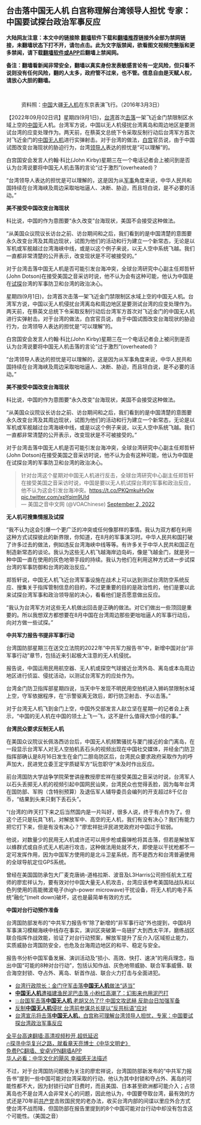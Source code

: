  <!-- 面包屑导航 --> <h2>台击落中国无人机 白宫称理解台湾领导人担忧 专家：中国要试探台政治军事反应</h2> <p class="notice"><b>大陆网友注意：本文中的链接除 <a href="https://github.com/bannedbook/fanqiang" >翻墙</a>软件下载和<a href="https://github.com/killgcd/justmysocks/blob/master/README.md">翻墙推荐</a>链接外全部为禁网链接，未翻墙状态下打不开，请勿点击。此为文字版禁闻，欲看图文视频完整版和更多禁闻，请下载<a href="https://github.com/bannedbook/fanqiang">翻墙软件或APP</a>后翻墙上禁闻网。</p><p>备注：翻墙看新闻非常安全，翻墙以真实身份发表敏感言论有一定风险，但只看不说则没有任何风险，翻的人太多，政府管不过来，也不管。信息自由是天赋人权，请放心大胆的翻墙。</b></p>  <div class="entry"> <br /> <figure><a href="https://i0.wp.com/upload-images-bucket-v64rleca837do.s3.eu-west-1.amazonaws.com/wp-content/uploads/2022/09/02161808/02d10000-0aff-0242-b46b-08da2dba997d_w1023_r1_s.webp?fit=1023%2C575&#038;ssl=1" data-caption="资料照：中国大疆无人机在东京表演飞行。（2016年3月3日） "></a><figcaption class="wp-caption-text">资料照：<a href="https://www.bannedbook.org/bnews/tag/%E4%B8%AD%E5%9B%BD/" class="st_tag internal_tag" rel="tag" title="标签 中国 下的日志">中国</a>大疆<a href="https://www.bannedbook.org/bnews/tag/%e6%97%a0%e4%ba%ba%e6%9c%ba/" class="st_tag internal_tag" rel="tag" title="标签 无人机 下的日志">无人机</a>在东京表演飞行。（2016年3月3日） </figcaption></figure> <p>【2022年09月02日讯】星期四(9月1日)，<a href="https://www.bannedbook.org/bnews/tag/%e5%8f%b0%e6%b9%be/" class="st_tag internal_tag" rel="tag" title="标签 台湾 下的日志">台湾</a>首次<a href="https://www.bannedbook.org/bnews/tag/%E5%87%BB%E8%90%BD/" class="st_tag internal_tag" rel="tag" title="标签 击落 下的日志">击落</a>一架飞近金门禁限制区水域上空的<span class='wp_keywordlink_affiliate'><a href="https://www.bannedbook.org/" title="中国" target="_blank">中国</a></span>无人机。台湾军方说，中国以无人机侵扰台湾离岛和周边地区是要测试台湾的应变处理作为。两天前，在蔡英文总统下令采取反制行动后台湾军方首次对飞近金门的<a href="https://www.bannedbook.org/bnews/tag/%E4%B8%AD%E5%9B%BD%E6%97%A0%E4%BA%BA%E6%9C%BA/" class="st_tag internal_tag" rel="tag" title="标签 中国无人机 下的日志">中国无人机</a>进行实弹射击。对于台湾的做法，<a href="https://www.bannedbook.org/bnews/tag/%e7%99%bd%e5%ae%ab/" class="st_tag internal_tag" rel="tag" title="标签 白宫 下的日志">白宫</a>官员说，由于中国试图改变台海现状的胁迫行为，台湾<a href="https://www.bannedbook.org/bnews/tag/%E9%A2%86%E5%AF%BC%E4%BA%BA/" class="st_tag internal_tag" rel="tag" title="标签 领导人 下的日志">领导人</a>表达的担忧是“可以理解”的。</p> <p>白宫国安会发言人约翰·科比(John Kirby)星期三在一个电话记者会上被问到是否认为台湾说要将中国无人机击落的言论“过于激烈”(overheated)？</p> <p>“台湾领导人表达的担忧是可以理解的，这是因为从<a href="https://www.bannedbook.org/bnews/tag/%E5%86%9B%E4%BA%8B/" class="st_tag internal_tag" rel="tag" title="标签 军事 下的日志">军事</a>角度来说，中华人民共和国持续在台湾海峡及周边采取咄咄逼人、决断、胁迫，而且坦白说，是不必要的活动。”</p> <p><strong>美不接受中国改变台海现状</strong></p> <p>科比说，中国的作为意图要“永久改变”台海现状，美国不会接受这种做法。</p> <p>“从美国众议院议长访台之前、访台期间和之后，我们看到的是中国清楚的意图要永久改变台湾及其周边现状，试图为他们的活动和行为建立一个新常态，无论是以军机或军舰越过台湾海峡中线，或是以这个例子来说，以无人空中系统飞越。我们一直都非常清楚的公开表示，改变现状是不可被接受的。”</p> <p>对于台湾击落中国无人机是否可能引发台海冲突，全球台湾研究中心副主任郑哲轩(John Dotson)在接受美国之音采访时说，他不认为会有这种可能，他认为中国是在<a href="https://www.bannedbook.org/bnews/tag/%E8%AF%95%E6%8E%A2/" class="st_tag internal_tag" rel="tag" title="标签 试探 下的日志">试探</a>台湾的军事防卫和台湾的政治决心。</p> <p>星期四(9月1日)，台湾首次击落一架飞近金门禁限制区水域上空的中国无人机。台湾军方说，中国以无人机侵扰台湾离岛和周边地区是要测试台湾的应变处理作为。两天前，在蔡英文总统下令采取反制行动后台湾军方首次对飞近金门的中国无人机进行实弹射击。对于台湾的做法，白宫官员说，由于中国试图改变台海现状的胁迫行为，台湾领导人表达的担忧是“可以理解”的。</p>  <p>白宫国安会发言人约翰·科比(John Kirby)星期三在一个电话记者会上被问到是否认为台湾说要将中国无人机击落的言论“过于激烈”(overheated)？</p> <p>“台湾领导人表达的担忧是可以理解的，这是因为从军事角度来说，中华人民共和国持续在台湾海峡及周边采取咄咄逼人、决断、胁迫，而且坦白说，是不必要的活动。”</p> <p><strong>美不接受中国改变台海现状</strong></p> <p>科比说，中国的作为意图要“永久改变”台海现状，美国不会接受这种做法。</p> <p>“从美国众议院议长访台之前、访台期间和之后，我们看到的是中国清楚的意图要永久改变台湾及其周边现状，试图为他们的活动和行为建立一个新常态，无论是以军机或军舰越过台湾海峡中线，或是以这个例子来说，以无人空中系统飞越。我们一直都非常清楚的公开表示，改变现状是不可被接受的。”</p> <p>对于台湾击落中国无人机是否可能引发台海冲突，全球台湾研究中心副主任郑哲轩(John Dotson)在接受美国之音采访时说，他不认为会有这种可能，他认为中国是在试探台湾的军事防卫和台湾的政治决心。</p> <blockquote class="twitter-tweet" data-width="550" data-dnt="true"> 针对台湾这个星期对中国无人机进行反击，全球台湾研究中心副主任郑哲轩在接受美国之音采访时说，中国是要以无人机试探台湾的军事和政治反应，他不认为这会引发台海冲突。<a href="https://t.co/PKQmkuHv0w">https://t.co/PKQmkuHv0w</a> <a href="https://t.co/xpYqim9UId">pic.twitter.com/xpYqim9UId</a><br/> &mdash; 美国之音中文网 (@VOAChinese) <a href="https://twitter.com/VOAChinese/status/1565523695149391873?ref_src=twsrc%5Etfw">September 2, 2022</a><br/> </blockquote> <p><strong>无人机可搜集情报及试探</strong></p> <p>“我不认为这会引爆一个更广泛的冲突或任何像那样的事情。我认为双方都在利用这种方式试探彼此的新界限，你知道，在8月的军事演习时。中华人民共和国打破了许多过去的做法，例如违反台湾海峡中线等等。有许多关于中华人民共和国正在制造新常态的谈论。我认为这些无人机飞越海岸边岛屿，像是飞越金门，就是另一种中国一直在使用的灰色地带手段的持续。我认为他们在利用这种方式进一步试探台湾的军事防御和台湾的政治反应。”</p>  <p>郑哲轩说，中国无人机飞近台湾军事设施在战术上可以达到测试台湾防空系统反应、搜集关于指挥管制信息的目的，不过更重要的目的是政治性的，他们是要以此来试探台湾军事和政治领导层的决心，看看他们是否愿意做出反应。</p> <p>“我认为台湾军方对这些无人机做出回击是正确的做法。对它们做出一些顶回是重要的。所以我想双方都想要在8月中国在台湾周边那些更咄咄逼人的军事行动后，向对方做一些试探。”</p> <p><strong>中共军力报告书提非军事行动</strong></p> <p>台湾国防部星期三在送交立法院的2022年“中共军力报告书”中，新增中国对台“非军事行动”章节，包括近来引起极大注意的无人机侵扰。</p> <p>报告说，中国运用民用航空器、无人机或探空气球接近台湾外岛、离岛或本岛周边地区进行侦监、侵扰活动，以测试台湾军方的应处作为。</p> <p>台湾金门防卫指挥部星期四说，当天中午发现不明民用空拍机进入狮屿禁限制水域上空，守军依据程序，在“示警驱离无效后，即行防卫射击、予以击落。”</p> <p>对于台湾无人机飞到金门上空，中国外交部发言人赵立坚在星期一的记者会上表示，“中国的无人机在中国的领土上飞一飞，这不是什么值得大惊小怪的事。”</p> <p><strong>台湾民众要求反制无人机</strong></p>  <p>在美国众议院议长佩洛西访台后，中国无人机频繁骚扰与厦门接近的金门离岛，在一段显示台湾军人对无人空拍机丢石头的视频出现在中国社交媒体，并经金门防卫指挥部确认是8月16日发生在金门二胆岛防区后，台湾民众要求政府采取作为的呼声加大，民进党立委王定宇质疑军方“玩忽职守”未及时作出反应。</p> <p>前台湾国防大学战争学院荣誉讲座教授廖宏祥在接受美国之音采访时说，台湾军人以石头丢掷无人机的视频引起中国网民讪笑，台湾民众也觉得丢脸，因为每年台湾在国防部、军购（含特别预算）及退伍军人辅导委员会编列的开支超过8千亿台币，“结果到头来只剩下丢石头”。</p> <p>“(台湾的)昨天打下来之后当然国内是一片叫好，很多人说，终于有点作为了。但这个还只是玩具飞机，对解放军中、高空的无人机，我们有没有决心？我们有能力把它打下来，但是有没有决心？”廖宏祥批评民进党政府对中国过于软弱。</p> <p>他说，对数量少的民用无人机或许还可以用步枪或霰弹枪将其击落，但若是解放军以蜂群式或自杀式无人机进行攻击，这种做法用处就不大，即使是以干扰枪都不一定可发挥作用，因为中国军方使用的是北斗卫星系统，而不是西方和台湾普遍使用的全球导航定位GPS系统。</p> <p>曾经在美国国防承包大厂麦克唐纳-道格拉斯、波音及L3Harris公司担任航太工程师的廖宏祥认为，要有效对付中国大量无人机攻击，台湾应该参考美国陆战队和以色列使用的高能微波电子(high-power microwave)干扰设备，将无人机的电子系统“融化”(melt down)破坏，这也是最简单有效的方式。</p> <p><strong>中国对台行动预作准备</strong></p> <p>台湾国防部发布的“中共军力报告书”除了新增的“非军事行动”外也提到，中国8月军事演习模糊海峡中线存在事实，演训区突破第一岛链扩大到西太平洋，磨练战区联合指挥作战效能，验证了对台行动预案，解放军提升了反介入/区域拒止能力，实质威胁台湾国防安全，也危及台海周边地区的和平、稳定与安全。</p> <p>报告书分析中国军备发展、演训活动及“损小、高效、快打、速决”的用兵理念，指出中国“可能的8种对台行动”，包括认知作战、灰色地带威胁、联合军事威慑、联合海空封锁、夺占外、离岛、斩首作战、联合火力打击与全面进犯。</p>  <div id="taboola-mid-1"></div>  <ul class='op-related-articles' title='相关阅读'> <li><a href='https://www.bannedbook.org/bnews/headline/20220902/1779715.html' target='_blank'>台湾行政院长：金门守军击落<b>中国无人机</b>做法“适当”</a></li> <li><a href='https://www.bannedbook.org/bnews/comments/20220902/1779654.html' target='_blank'><b>中国无人机</b>遭福建渔民泥巴击落 小粉红高潮了：幻影来也用泥巴打</a></li> <li><a href='https://www.bannedbook.org/bnews/bannedvideo/20220902/1779640.html' target='_blank'>💥台国军击落<b>中国无人机</b> 老胡又怂了⁉️ 中国文攻武赫 反助台日加强军备</a></li> <li><a href='https://www.bannedbook.org/bnews/headline/20220902/1779621.html' target='_blank'>反制<b>中国无人机</b>侵扰 台湾前参谋总长提以“反共标语”应对</a></li> <li><a href='https://www.bannedbook.org/bnews/worldnews/20220902/1779409.html' target='_blank'>台湾宣示将击落<b>中国无人机</b>，白宫称可理解台湾领导人担忧，专家：中国要试探台湾政治军事反应</a></li> </ul> <p class="texttj"> <a href="https://github.com/bannedbook/fanqiang/wiki/V2ray%E6%9C%BA%E5%9C%BA" target="_blank">全平台高速翻墙:高清视频秒开,超低延迟</a><br/> <a href="https://www.bannedbook.org/bnews/comments/20220808/1768773.html" target="_blank">🔥探寻中华复兴之路，就看章天亮博士《中华文明史》</a><br/> <a href="https://github.com/bannedbook/fanqiang/wiki/%E7%A6%81%E9%97%BB%E7%BD%91%E5%AE%89%E5%8D%93%E7%BF%BB%E5%A2%99%E6%96%B0%E9%97%BBAPP" target="_blank">免费PC翻墙、安卓VPN翻墙APP</a><br/> <a href="https://www.bannedbook.org/bnews/comments/20220220/1694796.html" target="_blank">华人必看：中华文化的飓风 幸福感无法描述</a> </p><p>不过，对于台湾国防问题极为关注的廖宏祥说，台湾国防部新发布的“中共军力报告书”提到一些中国可能对台湾采取的行动，他认为其中封锁和夺占外、离岛的可能性都不大，因为封锁行动旷日费时，而且美国、日本甚至欧洲都可能介入；占领离岛也不是台湾人会非常关心的问题，因此他认为，中国要夺取台湾，最有效的方式还是70年前<a href="https://www.bannedbook.org/bnews/tag/%e5%85%b1%e4%ba%a7%e5%85%9a/" class="st_tag internal_tag" rel="tag" title="标签 共产党 下的日志">共产党</a>击败国民党的老办法，收买台湾内部的间谍以里应外合方式使台湾不战而降，但国防部在报告里提到的8个中国可能对台行动中却没有包含这个可能性。（美国之音）</p><a name='sharetosocial'></a>  <div style="margin-bottom:5px;padding-bottom:5px;clear:both"> <div id="archive-pix-1" class="banner-ads"> <!-- AuctionX Display platform tag START --> <div id="27602x728x90x621x_ADSLOT1" clicktrack="%%CLICK_URL_ESC%%"></div>  <!-- AuctionX Display platform tag END --> </div> <div id="archive-pix-2" class="banner-ads"> <!-- AuctionX Display platform tag START --> <div id="27556x300x250x621x_ADSLOT1" clicktrack="%%CLICK_URL_ESC%%" style="margin:0 auto;text-align:center"></div>  <!-- AuctionX Display platform tag END --> </div> </div>  <div id="archive-pix-1" class="banner-ads"> <!-- AuctionX Display platform tag START --> <div id="27603x728x90x621x_ADSLOT1" clicktrack="%%CLICK_URL_ESC%%"></div>  <!-- AuctionX Display platform tag END --> </div> </div><!--END ENTRY--> 
